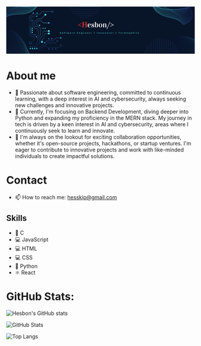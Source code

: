 ![Banner](https://github.com/Heshbon/Heshbon/blob/main/hes.png)

# About me
- 🌱 Passionate about software engineering, committed to continuous learning, with a deep interest in AI and cybersecurity, always seeking new challenges and innovative projects.
- 🔭 Currently, I'm focusing on Backend Development, diving deeper into Python and expanding my proficiency in the MERN stack. My journey in tech is driven by a keen interest in AI and cybersecurity, areas where I continuously seek to learn and innovate.
- 👯 I'm always on the lookout for exciting collaboration opportunities, whether it's open-source projects, hackathons, or startup ventures. I'm eager to contribute to innovative projects and work with like-minded individuals to create impactful solutions.

# Contact
- 📫 How to reach me: hesskip@gmail.com
  
## Skills
- 🐪 C
- 💻 JavaScript
- 💻 HTML
- 💻 CSS
- 🐍 Python
- ⚛️ React

# GitHub Stats:
![Hesbon's GitHub stats](https://github-readme-stats.vercel.app/api?username=Heshbon&show_icons=true&theme=radical)

![GitHub Stats](https://github-readme-stats.vercel.app/api?username=Heshbon&show_icons=true&theme=radical&custom_title=GitHub%20Stats%20-%20Hesbon&hide_rank=true&bg_color=ffffff00&hide_border=true&include_all_commits=true&count_private=true)

![Top Langs](https://github-readme-stats.vercel.app/api/top-langs/?username=Heshbon&layout=compact&theme=radical)
